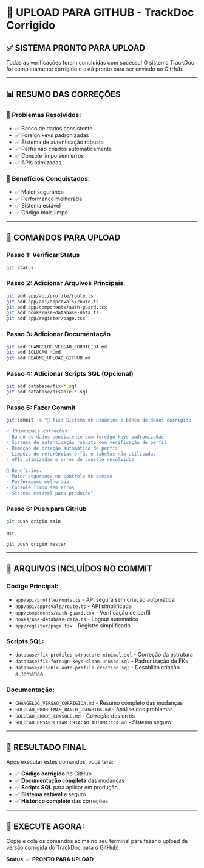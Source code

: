 # 🚀 UPLOAD PARA GITHUB - TrackDoc Corrigido

## ✅ **SISTEMA PRONTO PARA UPLOAD**

Todas as verificações foram concluídas com sucesso! O sistema TrackDoc foi completamente corrigido e está pronto para ser enviado ao GitHub.

---

## 📊 **RESUMO DAS CORREÇÕES**

### **🔧 Problemas Resolvidos:**
- ✅ Banco de dados consistente
- ✅ Foreign keys padronizadas
- ✅ Sistema de autenticação robusto
- ✅ Perfis não criados automaticamente
- ✅ Console limpo sem erros
- ✅ APIs otimizadas

### **🎯 Benefícios Conquistados:**
- ✅ Maior segurança
- ✅ Performance melhorada
- ✅ Sistema estável
- ✅ Código mais limpo

---

## 🔧 **COMANDOS PARA UPLOAD**

### **Passo 1: Verificar Status**
```bash
git status
```

### **Passo 2: Adicionar Arquivos Principais**
```bash
git add app/api/profile/route.ts
git add app/api/approvals/route.ts
git add app/components/auth-guard.tsx
git add hooks/use-database-data.ts
git add app/register/page.tsx
```

### **Passo 3: Adicionar Documentação**
```bash
git add CHANGELOG_VERSAO_CORRIGIDA.md
git add SOLUCAO_*.md
git add README_UPLOAD_GITHUB.md
```

### **Passo 4: Adicionar Scripts SQL (Opcional)**
```bash
git add database/fix-*.sql
git add database/disable-*.sql
```

### **Passo 5: Fazer Commit**
```bash
git commit -m "🔧 fix: Sistema de usuários e banco de dados corrigido

✅ Principais correções:
- Banco de dados consistente com foreign keys padronizadas
- Sistema de autenticação robusto com verificação de perfil
- Remoção de criação automática de perfis
- Limpeza de referências órfãs e tabelas não utilizadas
- APIs otimizadas e erros de console resolvidos

🎯 Benefícios:
- Maior segurança no controle de acesso
- Performance melhorada
- Console limpo sem erros
- Sistema estável para produção"
```

### **Passo 6: Push para GitHub**
```bash
git push origin main
```
*ou*
```bash
git push origin master
```

---

## 📁 **ARQUIVOS INCLUÍDOS NO COMMIT**

### **Código Principal:**
- `app/api/profile/route.ts` - API segura sem criação automática
- `app/api/approvals/route.ts` - API simplificada
- `app/components/auth-guard.tsx` - Verificação de perfil
- `hooks/use-database-data.ts` - Logout automático
- `app/register/page.tsx` - Registro simplificado

### **Scripts SQL:**
- `database/fix-profiles-structure-minimal.sql` - Correção da estrutura
- `database/fix-foreign-keys-clean-unused.sql` - Padronização de FKs
- `database/disable-auto-profile-creation.sql` - Desabilita criação automática

### **Documentação:**
- `CHANGELOG_VERSAO_CORRIGIDA.md` - Resumo completo das mudanças
- `SOLUCAO_PROBLEMAS_BANCO_USUARIOS.md` - Análise dos problemas
- `SOLUCAO_ERROS_CONSOLE.md` - Correção dos erros
- `SOLUCAO_DESABILITAR_CRIACAO_AUTOMATICA.md` - Sistema seguro

---

## 🎉 **RESULTADO FINAL**

Após executar estes comandos, você terá:

- ✅ **Código corrigido** no GitHub
- ✅ **Documentação completa** das mudanças
- ✅ **Scripts SQL** para aplicar em produção
- ✅ **Sistema estável** e seguro
- ✅ **Histórico completo** das correções

---

## 🚀 **EXECUTE AGORA:**

Copie e cole os comandos acima no seu terminal para fazer o upload da versão corrigida do TrackDoc para o GitHub!

**Status**: ✅ **PRONTO PARA UPLOAD**